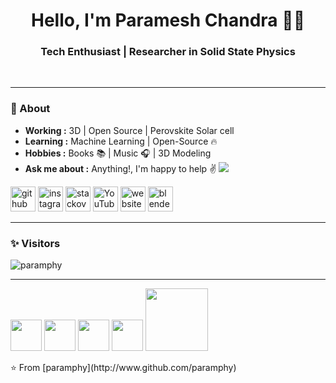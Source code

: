 <h1 align="center"> Hello, I'm Paramesh Chandra 👨‍💻 </h1>

<h3 align="center">  Tech Enthusiast | Researcher in Solid State Physics </h3> <br>

---------------------------------------------------------------------------------------------------------------------------------------------------------------------------------
### 🤔 About
-  **Working :**  3D  | Open Source | Perovskite Solar cell 
-  **Learning :** Machine Learning | Open-Source :fire:	
-  **Hobbies :** Books :books: | Music :headphones: | 3D Modeling
-  **Ask me about :** Anything!, I'm happy to help :v:
 ![](http://github-profile-summary-cards.vercel.app/api/cards/profile-details?username=vn7n24fzkq&theme=default) 

[<img src='https://cdn.jsdelivr.net/npm/simple-icons@3.0.1/icons/github.svg' alt='github' height='40'>](https://github.com/paramphy)  [<img src='https://cdn.jsdelivr.net/npm/simple-icons@3.0.1/icons/instagram.svg' alt='instagram' height='40'>](https://www.instagram.com/ur_joker_param/)  [<img src='https://cdn.jsdelivr.net/npm/simple-icons@3.0.1/icons/stackoverflow.svg' alt='stackoverflow' height='40'>](https://stackoverflow.com/users/https://blender.stackexchange.com/users/95141/paramesh-chandra)  [<img src='https://cdn.jsdelivr.net/npm/simple-icons@3.0.1/icons/youtube.svg' alt='YouTube' height='40'>](https://www.youtube.com/channel/https://www.youtube.com/channel/UCD8bIs6X-fcxzym6HZSKFSQ?view_as=subscriber)  [<img src='https://cdn.jsdelivr.net/npm/simple-icons@3.0.1/icons/icloud.svg' alt='website' height='40'>](https://sites.google.com/view/jokeonme/home)  [<img src='https://cdn.jsdelivr.net/npm/simple-icons@3.0.1/icons/blender.svg' alt='blender' height='40'>](https://sites.google.com/view/jokeonme/my-blender-projects?authuser=0)

---------------------------------------------------------------------------------------------------------------------------------------------------------------------------------
### ✨ Visitors 

<p align="left"> <img src="https://komarev.com/ghpvc/?username=paramphy" alt="paramphy" /> </p>


-------------------------------------------------------------------------------------------------------------------------------------------------------------------------------
<p>
   <img src="https://media.giphy.com/media/3rCcV6sC1o2GY/giphy.gif" width="50">
   <img src="https://i.giphy.com/media/LMt9638dO8dftAjtco/200.webp"   width="50">
   <img src="https://i.giphy.com/media/IdyAQJVN2kVPNUrojM/200.webp" width="50">
   
   <img src="https://media.giphy.com/media/SU2ic3wTfuC6JhD1lA/giphy.gif" width="50">
   <img src="https://media.giphy.com/media/kH1DBkPNyZPOk0BxrM/giphy.gif" width="100">
  <p>
</div> 
⭐️ From [paramphy](http://www.github.com/paramphy)
